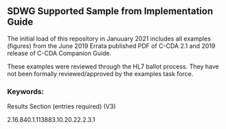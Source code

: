 ## SDWG Supported Sample from Implementation Guide

The initial load of this repository in Januuary 2021 includes all examples (figures) from the June 2019 Errata published PDF of C-CDA 2.1 and 2019 release of C-CDA Companion Guide. 

These examples were reviewed through the HL7 ballot process. They have not been formally reviewed/approved by the examples task force.

### Keywords:

Results Section (entries required) (V3)
 
2.16.840.1.113883.10.20.22.2.3.1
